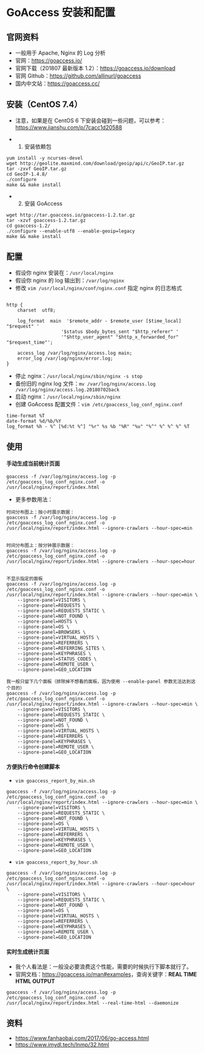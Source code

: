 # GoAccess 安装和配置

## 官网资料

- 一般用于  Apache, Nginx 的 Log 分析
- 官网：<https://goaccess.io/>
- 官网下载（201807 最新版本 1.2）：<https://goaccess.io/download>
- 官网 Github：<https://github.com/allinurl/goaccess>
- 国内中文站：<https://goaccess.cc/>


## 安装（CentOS 7.4）

- 注意，如果是在 CentOS 6 下安装会碰到一些问题，可以参考：<https://www.jianshu.com/p/7cacc1d20588>

- 1. 安装依赖包

```
yum install -y ncurses-devel
wget http://geolite.maxmind.com/download/geoip/api/c/GeoIP.tar.gz
tar -zxvf GeoIP.tar.gz
cd GeoIP-1.4.8/
./configure
make && make install
```

- 2. 安装 GoAccess

```
wget http://tar.goaccess.io/goaccess-1.2.tar.gz
tar -xzvf goaccess-1.2.tar.gz
cd goaccess-1.2/ 
./configure --enable-utf8 --enable-geoip=legacy
make && make install
```

## 配置

- 假设你 nginx 安装在：`/usr/local/nginx`
- 假设你 nginx 的 log 输出到：`/var/log/nginx`
- 修改 `vim /usr/local/nginx/conf/nginx.conf` 指定 nginx 的日志格式

```

http {
	charset  utf8;

	log_format  main  '$remote_addr - $remote_user [$time_local] "$request" '
	                '$status $body_bytes_sent "$http_referer" '
	                '"$http_user_agent" "$http_x_forwarded_for" "$request_time"';

	access_log /var/log/nginx/access.log main;
	error_log /var/log/nginx/error.log;
}
```

- 停止 nginx：`/usr/local/nginx/sbin/nginx -s stop`
- 备份旧的 nginx log 文件：`mv /var/log/nginx/access.log /var/log/nginx/access.log.20180702back`
- 启动 nginx：`/usr/local/nginx/sbin/nginx`
- 创建 GoAccess 配置文件：`vim /etc/goaccess_log_conf_nginx.conf` 

```
time-format %T
date-format %d/%b/%Y
log_format %h - %^ [%d:%t %^] "%r" %s %b "%R" "%u" "%^" %^ %^ %^ %T
```


## 使用

#### 手动生成当前统计页面

```
goaccess -f /var/log/nginx/access.log -p /etc/goaccess_log_conf_nginx.conf -o /usr/local/nginx/report/index.html
```

- 更多参数用法：

```
时间分布图上：按小时展示数据：
goaccess -f /var/log/nginx/access.log -p /etc/goaccess_log_conf_nginx.conf -o /usr/local/nginx/report/index.html --ignore-crawlers --hour-spec=min


时间分布图上：按分钟展示数据：
goaccess -f /var/log/nginx/access.log -p /etc/goaccess_log_conf_nginx.conf -o /usr/local/nginx/report/index.html --ignore-crawlers --hour-spec=hour


不显示指定的面板
goaccess -f /var/log/nginx/access.log -p /etc/goaccess_log_conf_nginx.conf -o /usr/local/nginx/report/index.html --ignore-crawlers --hour-spec=min \
	--ignore-panel=VISITORS \
	--ignore-panel=REQUESTS \
	--ignore-panel=REQUESTS_STATIC \
	--ignore-panel=NOT_FOUND \
	--ignore-panel=HOSTS \
	--ignore-panel=OS \
	--ignore-panel=BROWSERS \
	--ignore-panel=VIRTUAL_HOSTS \
	--ignore-panel=REFERRERS \
	--ignore-panel=REFERRING_SITES \
	--ignore-panel=KEYPHRASES \
	--ignore-panel=STATUS_CODES \
	--ignore-panel=REMOTE_USER \
	--ignore-panel=GEO_LOCATION

我一般只留下几个面板（排除掉不想看的面板，因为使用 --enable-panel 参数无法达到这个目的）
goaccess -f /var/log/nginx/access.log -p /etc/goaccess_log_conf_nginx.conf -o /usr/local/nginx/report/index.html --ignore-crawlers --hour-spec=min \
	--ignore-panel=VISITORS \
	--ignore-panel=REQUESTS_STATIC \
	--ignore-panel=NOT_FOUND \
	--ignore-panel=OS \
	--ignore-panel=VIRTUAL_HOSTS \
	--ignore-panel=REFERRERS \
	--ignore-panel=KEYPHRASES \
	--ignore-panel=REMOTE_USER \
	--ignore-panel=GEO_LOCATION
```

#### 方便执行命令创建脚本

- `vim goaccess_report_by_min.sh`

```
goaccess -f /var/log/nginx/access.log -p /etc/goaccess_log_conf_nginx.conf -o /usr/local/nginx/report/index.html --ignore-crawlers --hour-spec=min \
	--ignore-panel=VISITORS \
	--ignore-panel=REQUESTS_STATIC \
	--ignore-panel=NOT_FOUND \
	--ignore-panel=OS \
	--ignore-panel=VIRTUAL_HOSTS \
	--ignore-panel=REFERRERS \
	--ignore-panel=KEYPHRASES \
	--ignore-panel=REMOTE_USER \
	--ignore-panel=GEO_LOCATION
```

- `vim goaccess_report_by_hour.sh`

```
goaccess -f /var/log/nginx/access.log -p /etc/goaccess_log_conf_nginx.conf -o /usr/local/nginx/report/index.html --ignore-crawlers --hour-spec=hour \
	--ignore-panel=VISITORS \
	--ignore-panel=REQUESTS_STATIC \
	--ignore-panel=NOT_FOUND \
	--ignore-panel=OS \
	--ignore-panel=VIRTUAL_HOSTS \
	--ignore-panel=REFERRERS \
	--ignore-panel=KEYPHRASES \
	--ignore-panel=REMOTE_USER \
	--ignore-panel=GEO_LOCATION
```

#### 实时生成统计页面

- 我个人看法是：一般没必要浪费这个性能，需要的时候执行下脚本就行了。
- 官网文档：<https://goaccess.io/man#examples>，查询关键字：**REAL TIME HTML OUTPUT**

```
goaccess -f /var/log/nginx/access.log -p /etc/goaccess_log_conf_nginx.conf -o /usr/local/nginx/report/index.html --real-time-html --daemonize 
```

## 资料

- <https://www.fanhaobai.com/2017/06/go-access.html>
- <https://www.imydl.tech/lnmp/32.html>
